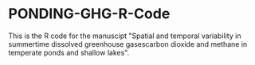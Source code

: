 # PONDING-GHG-R-Code
This is the R code for the manuscipt "Spatial and temporal variability in summertime dissolved greenhouse gasescarbon dioxide and methane in temperate ponds and shallow lakes". 
